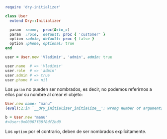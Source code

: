 ```rb
require 'dry-initializer'

class User
  extend Dry::Initializer

  param  :name,  proc(&:to_s)
  param  :role,  default: proc { 'customer' }
  option :admin, default: proc { false }
  option :phone, optional: true
end

user = User.new 'Vladimir', 'admin', admin: true

user.name  # => 'Vladimir'
user.role  # => 'admin'
user.admin # => true
user.phone # => nil
```

Los `param` no pueden ser nombrados, es decir, no podemos referirnos a ellos por su nombre al crear el objeto:
```rb
User.new name: "manu"
(eval):2:in `__dry_initializer_initialize__': wrong number of arguments (given 0, expected 1+) (ArgumentError)
```

```rb
b = User.new "manu"
#<User:0x00007f38f8df2bd0
```

Los `option` por el contrario, deben de ser nombrados explícitamente.

